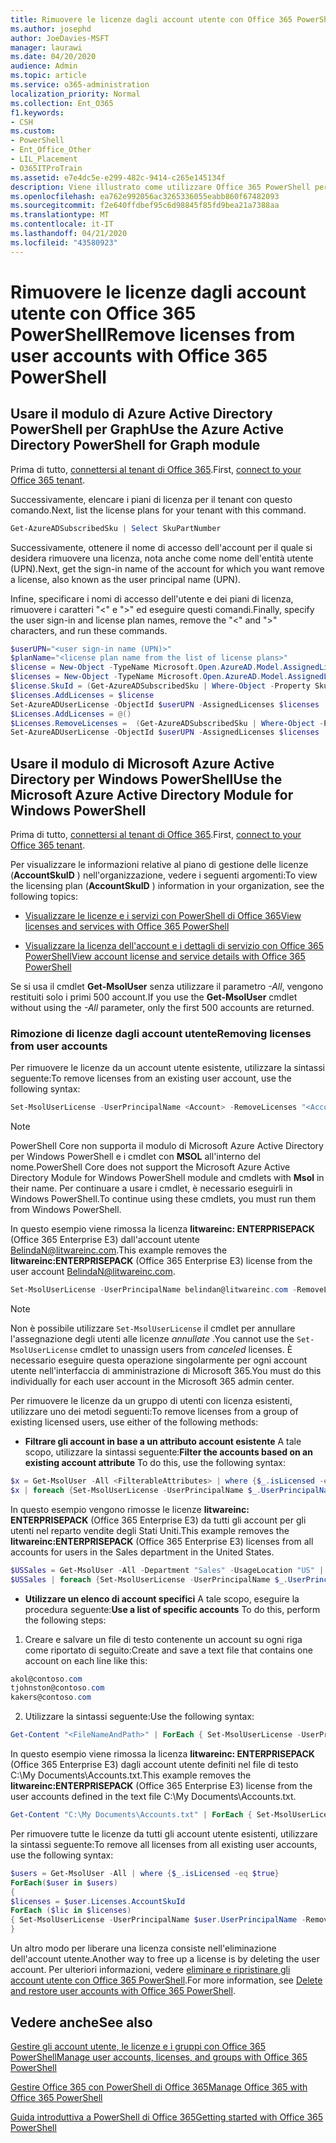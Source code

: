 ```yaml
---
title: Rimuovere le licenze dagli account utente con Office 365 PowerShell
ms.author: josephd
author: JoeDavies-MSFT
manager: laurawi
ms.date: 04/20/2020
audience: Admin
ms.topic: article
ms.service: o365-administration
localization_priority: Normal
ms.collection: Ent_O365
f1.keywords:
- CSH
ms.custom:
- PowerShell
- Ent_Office_Other
- LIL_Placement
- O365ITProTrain
ms.assetid: e7e4dc5e-e299-482c-9414-c265e145134f
description: Viene illustrato come utilizzare Office 365 PowerShell per rimuovere le licenze di Office 365 precedentemente assegnate agli utenti.
ms.openlocfilehash: ea762e992056ac3265336055eabb860f67482093
ms.sourcegitcommit: f2e640ffdbef95c6d98845f85fd9bea21a7388aa
ms.translationtype: MT
ms.contentlocale: it-IT
ms.lasthandoff: 04/21/2020
ms.locfileid: "43580923"
---
```

# <a name="remove-licenses-from-user-accounts-with-office-365-powershell"></a><span data-ttu-id="f5af3-103">Rimuovere le licenze dagli account utente con Office 365 PowerShell</span><span class="sxs-lookup"><span data-stu-id="f5af3-103">Remove licenses from user accounts with Office 365 PowerShell</span></span>

## <a name="use-the-azure-active-directory-powershell-for-graph-module"></a><span data-ttu-id="f5af3-104">Usare il modulo di Azure Active Directory PowerShell per Graph</span><span class="sxs-lookup"><span data-stu-id="f5af3-104">Use the Azure Active Directory PowerShell for Graph module</span></span>

<span data-ttu-id="f5af3-105">Prima di tutto, [connettersi al tenant di Office 365](connect-to-office-365-powershell.md#connect-with-the-azure-active-directory-powershell-for-graph-module).</span><span class="sxs-lookup"><span data-stu-id="f5af3-105">First, [connect to your Office 365 tenant](connect-to-office-365-powershell.md#connect-with-the-azure-active-directory-powershell-for-graph-module).</span></span>

<span data-ttu-id="f5af3-106">Successivamente, elencare i piani di licenza per il tenant con questo comando.</span><span class="sxs-lookup"><span data-stu-id="f5af3-106">Next, list the license plans for your tenant with this command.</span></span>

```powershell
Get-AzureADSubscribedSku | Select SkuPartNumber
```

<span data-ttu-id="f5af3-107">Successivamente, ottenere il nome di accesso dell'account per il quale si desidera rimuovere una licenza, nota anche come nome dell'entità utente (UPN).</span><span class="sxs-lookup"><span data-stu-id="f5af3-107">Next, get the sign-in name of the account for which you want remove a license, also known as the user principal name (UPN).</span></span>

<span data-ttu-id="f5af3-108">Infine, specificare i nomi di accesso dell'utente e dei piani di licenza, rimuovere i caratteri "<" e ">" ed eseguire questi comandi.</span><span class="sxs-lookup"><span data-stu-id="f5af3-108">Finally, specify the user sign-in and license plan names, remove the "<" and ">" characters, and run these commands.</span></span>

```powershell
$userUPN="<user sign-in name (UPN)>"
$planName="<license plan name from the list of license plans>"
$license = New-Object -TypeName Microsoft.Open.AzureAD.Model.AssignedLicense
$licenses = New-Object -TypeName Microsoft.Open.AzureAD.Model.AssignedLicenses
$license.SkuId = (Get-AzureADSubscribedSku | Where-Object -Property SkuPartNumber -Value $planName -EQ).SkuID
$licenses.AddLicenses = $license
Set-AzureADUserLicense -ObjectId $userUPN -AssignedLicenses $licenses
$Licenses.AddLicenses = @()
$Licenses.RemoveLicenses =  (Get-AzureADSubscribedSku | Where-Object -Property SkuPartNumber -Value $planName -EQ).SkuID
Set-AzureADUserLicense -ObjectId $userUPN -AssignedLicenses $licenses
```

## <a name="use-the-microsoft-azure-active-directory-module-for-windows-powershell"></a><span data-ttu-id="f5af3-109">Usare il modulo di Microsoft Azure Active Directory per Windows PowerShell</span><span class="sxs-lookup"><span data-stu-id="f5af3-109">Use the Microsoft Azure Active Directory Module for Windows PowerShell</span></span>

<span data-ttu-id="f5af3-110">Prima di tutto, [connettersi al tenant di Office 365](connect-to-office-365-powershell.md#connect-with-the-microsoft-azure-active-directory-module-for-windows-powershell).</span><span class="sxs-lookup"><span data-stu-id="f5af3-110">First, [connect to your Office 365 tenant](connect-to-office-365-powershell.md#connect-with-the-microsoft-azure-active-directory-module-for-windows-powershell).</span></span>
   
<span data-ttu-id="f5af3-111">Per visualizzare le informazioni relative al piano di gestione delle licenze (**AccountSkuID** ) nell'organizzazione, vedere i seguenti argomenti:</span><span class="sxs-lookup"><span data-stu-id="f5af3-111">To view the licensing plan (**AccountSkuID** ) information in your organization, see the following topics:</span></span>
    
  - [<span data-ttu-id="f5af3-112">Visualizzare le licenze e i servizi con PowerShell di Office 365</span><span class="sxs-lookup"><span data-stu-id="f5af3-112">View licenses and services with Office 365 PowerShell</span></span>](view-licenses-and-services-with-office-365-powershell.md)
    
  - [<span data-ttu-id="f5af3-113">Visualizzare la licenza dell'account e i dettagli di servizio con Office 365 PowerShell</span><span class="sxs-lookup"><span data-stu-id="f5af3-113">View account license and service details with Office 365 PowerShell</span></span>](view-account-license-and-service-details-with-office-365-powershell.md)
    
<span data-ttu-id="f5af3-114">Se si usa il cmdlet **Get-MsolUser** senza utilizzare il parametro _-All_, vengono restituiti solo i primi 500 account.</span><span class="sxs-lookup"><span data-stu-id="f5af3-114">If you use the **Get-MsolUser** cmdlet without using the _-All_ parameter, only the first 500 accounts are returned.</span></span>
    
### <a name="removing-licenses-from-user-accounts"></a><span data-ttu-id="f5af3-115">Rimozione di licenze dagli account utente</span><span class="sxs-lookup"><span data-stu-id="f5af3-115">Removing licenses from user accounts</span></span>

<span data-ttu-id="f5af3-116">Per rimuovere le licenze da un account utente esistente, utilizzare la sintassi seguente:</span><span class="sxs-lookup"><span data-stu-id="f5af3-116">To remove licenses from an existing user account, use the following syntax:</span></span>
  
```powershell
Set-MsolUserLicense -UserPrincipalName <Account> -RemoveLicenses "<AccountSkuId1>", "<AccountSkuId2>"...
```

>[!Note]
><span data-ttu-id="f5af3-117">PowerShell Core non supporta il modulo di Microsoft Azure Active Directory per Windows PowerShell e i cmdlet con **MSOL** all'interno del nome.</span><span class="sxs-lookup"><span data-stu-id="f5af3-117">PowerShell Core does not support the Microsoft Azure Active Directory Module for Windows PowerShell module and cmdlets with **Msol** in their name.</span></span> <span data-ttu-id="f5af3-118">Per continuare a usare i cmdlet, è necessario eseguirli in Windows PowerShell.</span><span class="sxs-lookup"><span data-stu-id="f5af3-118">To continue using these cmdlets, you must run them from Windows PowerShell.</span></span>
>

<span data-ttu-id="f5af3-119">In questo esempio viene rimossa la licenza **litwareinc: ENTERPRISEPACK** (Office 365 Enterprise E3) dall'account utente BelindaN@litwareinc.com.</span><span class="sxs-lookup"><span data-stu-id="f5af3-119">This example removes the **litwareinc:ENTERPRISEPACK** (Office 365 Enterprise E3) license from the user account BelindaN@litwareinc.com.</span></span>
  
```powershell
Set-MsolUserLicense -UserPrincipalName belindan@litwareinc.com -RemoveLicenses "litwareinc:ENTERPRISEPACK"
```

>[!Note]
><span data-ttu-id="f5af3-120">Non è possibile utilizzare `Set-MsolUserLicense` il cmdlet per annullare l'assegnazione degli utenti alle licenze *annullate* .</span><span class="sxs-lookup"><span data-stu-id="f5af3-120">You cannot use the `Set-MsolUserLicense` cmdlet to unassign users from *canceled* licenses.</span></span> <span data-ttu-id="f5af3-121">È necessario eseguire questa operazione singolarmente per ogni account utente nell'interfaccia di amministrazione di Microsoft 365.</span><span class="sxs-lookup"><span data-stu-id="f5af3-121">You must do this individually for each user account in the Microsoft 365 admin center.</span></span>
>

<span data-ttu-id="f5af3-122">Per rimuovere le licenze da un gruppo di utenti con licenza esistenti, utilizzare uno dei metodi seguenti:</span><span class="sxs-lookup"><span data-stu-id="f5af3-122">To remove licenses from a group of existing licensed users, use either of the following methods:</span></span>
  
- <span data-ttu-id="f5af3-123">**Filtrare gli account in base a un attributo account esistente** A tale scopo, utilizzare la sintassi seguente:</span><span class="sxs-lookup"><span data-stu-id="f5af3-123">**Filter the accounts based on an existing account attribute** To do this, use the following syntax:</span></span>
    
```powershell
$x = Get-MsolUser -All <FilterableAttributes> | where {$_.isLicensed -eq $true}
$x | foreach {Set-MsolUserLicense -UserPrincipalName $_.UserPrincipalName -RemoveLicenses "<AccountSkuId1>", "<AccountSkuId2>"...}
```

<span data-ttu-id="f5af3-124">In questo esempio vengono rimosse le licenze **litwareinc: ENTERPRISEPACK** (Office 365 Enterprise E3) da tutti gli account per gli utenti nel reparto vendite degli Stati Uniti.</span><span class="sxs-lookup"><span data-stu-id="f5af3-124">This example removes the  **litwareinc:ENTERPRISEPACK** (Office 365 Enterprise E3) licenses from all accounts for users in the Sales department in the United States.</span></span>
    
```powershell
$USSales = Get-MsolUser -All -Department "Sales" -UsageLocation "US" | where {$_.isLicensed -eq $true}
$USSales | foreach {Set-MsolUserLicense -UserPrincipalName $_.UserPrincipalName -RemoveLicenses "litwareinc:ENTERPRISEPACK"}
```

- <span data-ttu-id="f5af3-125">**Utilizzare un elenco di account specifici** A tale scopo, eseguire la procedura seguente:</span><span class="sxs-lookup"><span data-stu-id="f5af3-125">**Use a list of specific accounts** To do this, perform the following steps:</span></span>
    
1. <span data-ttu-id="f5af3-126">Creare e salvare un file di testo contenente un account su ogni riga come riportato di seguito:</span><span class="sxs-lookup"><span data-stu-id="f5af3-126">Create and save a text file that contains one account on each line like this:</span></span>
    
  ```powershell
akol@contoso.com
tjohnston@contoso.com
kakers@contoso.com
  ```

2. <span data-ttu-id="f5af3-127">Utilizzare la sintassi seguente:</span><span class="sxs-lookup"><span data-stu-id="f5af3-127">Use the following syntax:</span></span>
    
  ```powershell
  Get-Content "<FileNameAndPath>" | ForEach { Set-MsolUserLicense -UserPrincipalName $_ -RemoveLicenses "<AccountSkuId1>", "<AccountSkuId2>"... }
  ```

<span data-ttu-id="f5af3-128">In questo esempio viene rimossa la licenza **litwareinc: ENTERPRISEPACK** (Office 365 Enterprise E3) dagli account utente definiti nel file di testo C:\My Documents\Accounts.txt.</span><span class="sxs-lookup"><span data-stu-id="f5af3-128">This example removes the **litwareinc:ENTERPRISEPACK** (Office 365 Enterprise E3) license from the user accounts defined in the text file C:\My Documents\Accounts.txt.</span></span>
    
  ```powershell
  Get-Content "C:\My Documents\Accounts.txt" | ForEach { Set-MsolUserLicense -UserPrincipalName $_ -RemoveLicenses "litwareinc:ENTERPRISEPACK" }
  ```

<span data-ttu-id="f5af3-129">Per rimuovere tutte le licenze da tutti gli account utente esistenti, utilizzare la sintassi seguente:</span><span class="sxs-lookup"><span data-stu-id="f5af3-129">To remove all licenses from all existing user accounts, use the following syntax:</span></span>
  
```powershell
$users = Get-MsolUser -All | where {$_.isLicensed -eq $true}
ForEach($user in $users)
{
$licenses = $user.Licenses.AccountSkuId
ForEach ($lic in $licenses)
{ Set-MsolUserLicense -UserPrincipalName $user.UserPrincipalName -RemoveLicenses $lic }
}
```

<span data-ttu-id="f5af3-130">Un altro modo per liberare una licenza consiste nell'eliminazione dell'account utente.</span><span class="sxs-lookup"><span data-stu-id="f5af3-130">Another way to free up a license is by deleting the user account.</span></span> <span data-ttu-id="f5af3-131">Per ulteriori informazioni, vedere [eliminare e ripristinare gli account utente con Office 365 PowerShell](delete-and-restore-user-accounts-with-office-365-powershell.md).</span><span class="sxs-lookup"><span data-stu-id="f5af3-131">For more information, see [Delete and restore user accounts with Office 365 PowerShell](delete-and-restore-user-accounts-with-office-365-powershell.md).</span></span>
  
## <a name="see-also"></a><span data-ttu-id="f5af3-132">Vedere anche</span><span class="sxs-lookup"><span data-stu-id="f5af3-132">See also</span></span>

[<span data-ttu-id="f5af3-133">Gestire gli account utente, le licenze e i gruppi con Office 365 PowerShell</span><span class="sxs-lookup"><span data-stu-id="f5af3-133">Manage user accounts, licenses, and groups with Office 365 PowerShell</span></span>](manage-user-accounts-and-licenses-with-office-365-powershell.md)
  
[<span data-ttu-id="f5af3-134">Gestire Office 365 con PowerShell di Office 365</span><span class="sxs-lookup"><span data-stu-id="f5af3-134">Manage Office 365 with Office 365 PowerShell</span></span>](manage-office-365-with-office-365-powershell.md)
  
[<span data-ttu-id="f5af3-135">Guida introduttiva a PowerShell di Office 365</span><span class="sxs-lookup"><span data-stu-id="f5af3-135">Getting started with Office 365 PowerShell</span></span>](getting-started-with-office-365-powershell.md)

